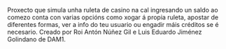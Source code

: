 Proxecto que simula unha ruleta de casino na cal ingresando un saldo ao comezo conta con varias opcións como xogar á propia ruleta,
apostar de diferentes formas, ver a info do teu usuario ou engadir máis créditos se é necesario. Creado por Roi Antón Núñez Gil e Luis Eduardo Jiménez Golindano de DAM1.
